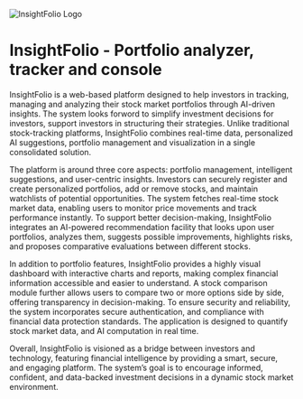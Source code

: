 
![InsightFolio Logo](https://drive.google.com/uc?export=view&id=1_PBpqaRjBXtJsAQbQFmxBqpTvJgzJ7l3)


# **InsightFolio - Portfolio analyzer, tracker and console** 

InsightFolio is a web-based platform designed to help investors in tracking, managing and analyzing their stock market portfolios through AI-driven insights. The system looks forword to simplify investment decisions for investors, support investors in structuring their strategies. Unlike traditional stock-tracking platforms, InsightFolio combines real-time data, personalized AI suggestions, portfolio management and visualization in a single consolidated solution. 

The platform is around three core aspects: portfolio management, intelligent suggestions, and user-centric insights. Investors can securely register and create personalized portfolios, add or remove stocks, and maintain watchlists of potential opportunities. The system fetches real-time stock market data, enabling users to monitor price movements and track performance instantly. To support better decision-making, InsightFolio integrates an AI-powered recommendation facility that looks upon user portfolios, analyzes them, suggests possible improvements, highlights risks, and proposes comparative evaluations between different stocks. 

In addition to portfolio features, InsightFolio provides a highly visual dashboard with interactive charts and reports, making complex financial information accessible and easier to understand. A stock comparison module further allows users to compare two or more options side by side, offering transparency in decision-making. To ensure security and reliability, the system incorporates secure authentication, and compliance with financial data protection standards. The application is designed to quantify stock market data, and AI computation in real time.  

Overall, InsightFolio is visioned as a bridge between investors and technology, featuring financial intelligence by providing a smart, secure, and engaging platform. The system’s goal is to encourage informed, confident, and data-backed investment decisions in a dynamic stock market environment. 

